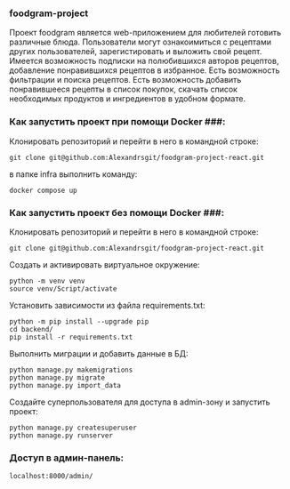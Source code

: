 ### foodgram-project ###
Проект foodgram является web-приложением для любителей готовить различные блюда.
Пользователи могут ознакоимиться с рецептами других пользователей, зарегистировать
и выложить свой рецепт. Имеется возможность подписки на полюбившихся авторов рецептов,
добавление понравившихся рецептов в избранное. Есть возможность фильтрации и поиска рецептов.
Есть возможность добавить понравившееся рецепты в список покупок,
скачать список необходимых продуктов и ингредиентов в удобном формате.


### Как запустить проект при помощи Docker ###:
Клонировать репозиторий и перейти в него в командной строке:
```
git clone git@github.com:Alexandrsgit/foodgram-project-react.git
```

в папке infra выполнить команду:
```
docker compose up
```


### Как запустить проект без помощи Docker ###:
Клонировать репозиторий и перейти в него в командной строке:
```
git clone git@github.com:Alexandrsgit/foodgram-project-react.git
```

Cоздать и активировать виртуальное окружение:
```
python -m venv venv
source venv/Script/activate
```

Установить зависимости из файла requirements.txt:
```
python -m pip install --upgrade pip
cd backend/
pip install -r requirements.txt
```

Выполнить миграции и добавить данные в БД:
```
python manage.py makemigrations
python manage.py migrate
python manage.py import_data
```

Создайте суперпользователя для доступа в admin-зону и запустить проект:
```
python manage.py createsuperuser
python manage.py runserver
```


### Доступ в админ-панель: ###
```
localhost:8000/admin/
```
